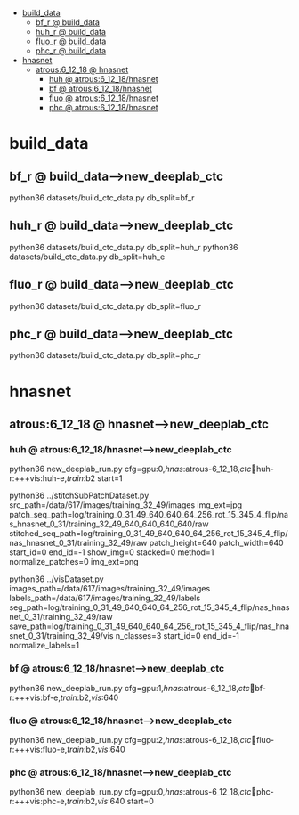 <!-- MarkdownTOC -->

- [build_data](#build_dat_a_)
    - [bf_r       @ build_data](#bf_r___build_data_)
    - [huh_r       @ build_data](#huh_r___build_data_)
    - [fluo_r       @ build_data](#fluo_r___build_data_)
    - [phc_r       @ build_data](#phc_r___build_data_)
- [hnasnet](#hnasnet_)
    - [atrous:6_12_18       @ hnasnet](#atrous_6_12_18___hnasne_t_)
        - [huh       @ atrous:6_12_18/hnasnet](#huh___atrous_6_12_18_hnasnet_)
        - [bf       @ atrous:6_12_18/hnasnet](#bf___atrous_6_12_18_hnasnet_)
        - [fluo       @ atrous:6_12_18/hnasnet](#fluo___atrous_6_12_18_hnasnet_)
        - [phc       @ atrous:6_12_18/hnasnet](#phc___atrous_6_12_18_hnasnet_)

<!-- /MarkdownTOC -->

<a id="build_dat_a_"></a>
# build_data

<a id="bf_r___build_data_"></a>
## bf_r       @ build_data-->new_deeplab_ctc
python36 datasets/build_ctc_data.py db_split=bf_r

<a id="huh_r___build_data_"></a>
## huh_r       @ build_data-->new_deeplab_ctc
python36 datasets/build_ctc_data.py db_split=huh_r
python36 datasets/build_ctc_data.py db_split=huh_e

<a id="fluo_r___build_data_"></a>
## fluo_r       @ build_data-->new_deeplab_ctc
python36 datasets/build_ctc_data.py db_split=fluo_r

<a id="phc_r___build_data_"></a>
## phc_r       @ build_data-->new_deeplab_ctc
python36 datasets/build_ctc_data.py db_split=phc_r

<a id="hnasnet_"></a>
# hnasnet

<a id="atrous_6_12_18___hnasne_t_"></a>
## atrous:6_12_18       @ hnasnet-->new_deeplab_ctc

<a id="huh___atrous_6_12_18_hnasnet_"></a>
### huh       @ atrous:6_12_18/hnasnet-->new_deeplab_ctc
python36 new_deeplab_run.py cfg=gpu:0,_hnas_:atrous-6_12_18,_ctc_:train:huh-r:+++vis:huh-e,_train_:b2 start=1



python36 ../stitchSubPatchDataset.py src_path=/data/617/images/training_32_49/images img_ext=jpg  patch_seq_path=log/training_0_31_49_640_640_64_256_rot_15_345_4_flip/nas_hnasnet_0_31/training_32_49_640_640_640_640/raw stitched_seq_path=log/training_0_31_49_640_640_64_256_rot_15_345_4_flip/nas_hnasnet_0_31/training_32_49/raw patch_height=640 patch_width=640 start_id=0 end_id=-1  show_img=0 stacked=0 method=1 normalize_patches=0 img_ext=png

python36 ../visDataset.py images_path=/data/617/images/training_32_49/images labels_path=/data/617/images/training_32_49/labels seg_path=log/training_0_31_49_640_640_64_256_rot_15_345_4_flip/nas_hnasnet_0_31/training_32_49/raw save_path=log/training_0_31_49_640_640_64_256_rot_15_345_4_flip/nas_hnasnet_0_31/training_32_49/vis n_classes=3 start_id=0 end_id=-1 normalize_labels=1

<a id="bf___atrous_6_12_18_hnasnet_"></a>
### bf       @ atrous:6_12_18/hnasnet-->new_deeplab_ctc
python36 new_deeplab_run.py cfg=gpu:1,_hnas_:atrous-6_12_18,_ctc_:train:bf-r:+++vis:bf-e,_train_:b2,_vis_:640

<a id="fluo___atrous_6_12_18_hnasnet_"></a>
### fluo       @ atrous:6_12_18/hnasnet-->new_deeplab_ctc
python36 new_deeplab_run.py cfg=gpu:2,_hnas_:atrous-6_12_18,_ctc_:train:fluo-r:+++vis:fluo-e,_train_:b2,_vis_:640

<a id="phc___atrous_6_12_18_hnasnet_"></a>
### phc       @ atrous:6_12_18/hnasnet-->new_deeplab_ctc
python36 new_deeplab_run.py cfg=gpu:0,_hnas_:atrous-6_12_18,_ctc_:train:phc-r:+++vis:phc-e,_train_:b2,_vis_:640 start=0
